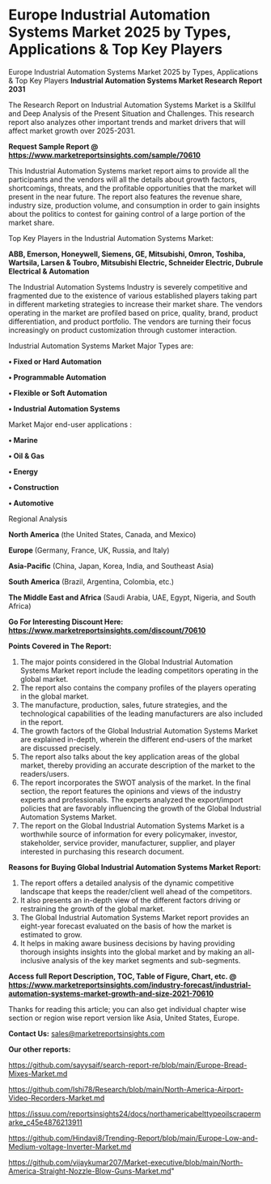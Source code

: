 # Europe Industrial Automation Systems Market 2025 by Types, Applications & Top Key Players
 Europe Industrial Automation Systems Market 2025 by Types, Applications & Top Key Players
<strong>Industrial Automation Systems Market Research Report 2031</strong>

The Research Report on Industrial Automation Systems Market is a Skillful and Deep Analysis of the Present Situation and Challenges. This research report also analyzes other important trends and market drivers that will affect market growth over 2025-2031.

<strong>Request Sample Report @ <a href=https://www.marketreportsinsights.com/sample/70610>https://www.marketreportsinsights.com/sample/70610</a></strong>

This Industrial Automation Systems market report aims to provide all the participants and the vendors will all the details about growth factors, shortcomings, threats, and the profitable opportunities that the market will present in the near future. The report also features the revenue share, industry size, production volume, and consumption in order to gain insights about the politics to contest for gaining control of a large portion of the market share.

Top Key Players in the Industrial Automation Systems Market:

<strong>ABB, Emerson, Honeywell, Siemens, GE, Mitsubishi, Omron, Toshiba, Wartsila, Larsen & Toubro, Mitsubishi Electric, Schneider Electric, Dubrule Electrical & Automation</strong>

The Industrial Automation Systems Industry is severely competitive and fragmented due to the existence of various established players taking part in different marketing strategies to increase their market share. The vendors operating in the market are profiled based on price, quality, brand, product differentiation, and product portfolio. The vendors are turning their focus increasingly on product customization through customer interaction.

Industrial Automation Systems Market Major Types are:

<strong>• Fixed or Hard Automation

• Programmable Automation

• Flexible or Soft Automation

• Industrial Automation Systems</strong>

Market Major end-user applications :

<strong>• Marine

• Oil & Gas

• Energy

• Construction

• Automotive</strong>

Regional Analysis

</u><strong><b>North America</b></strong> (the United States, Canada, and Mexico)

<strong><b>Europe </b></strong>(Germany, France, UK, Russia, and Italy)

<strong><b>Asia-Pacific</b></strong> (China, Japan, Korea, India, and Southeast Asia)

<strong><b>South America</b></strong> (Brazil, Argentina, Colombia, etc.)

<strong><b>The Middle East and Africa</b></strong> (Saudi Arabia, UAE, Egypt, Nigeria, and South Africa)

<strong>Go For Interesting Discount Here: <a href=https://www.marketreportsinsights.com/discount/70610>https://www.marketreportsinsights.com/discount/70610</a></strong>

<strong>Points Covered in The Report:</strong>
<ol>
  <li>The major points considered in the Global Industrial Automation Systems Market report include the leading competitors operating in the global market.</li>
  <li>The report also contains the company profiles of the players operating in the global market.</li>
  <li>The manufacture, production, sales, future strategies, and the technological capabilities of the leading manufacturers are also included in the report.</li>
  <li>The growth factors of the Global Industrial Automation Systems Market are explained in-depth, wherein the different end-users of the market are discussed precisely.</li>
  <li>The report also talks about the key application areas of the global market, thereby providing an accurate description of the market to the readers/users.</li>
  <li>The report incorporates the SWOT analysis of the market. In the final section, the report features the opinions and views of the industry experts and professionals. The experts analyzed the export/import policies that are favorably influencing the growth of the Global Industrial Automation Systems Market.</li>
  <li>The report on the Global Industrial Automation Systems Market is a worthwhile source of information for every policymaker, investor, stakeholder, service provider, manufacturer, supplier, and player interested in purchasing this research document.</li>
</ol>
<strong>Reasons for Buying Global Industrial Automation Systems Market Report:</strong>

<ol>
  <li>The report offers a detailed analysis of the dynamic competitive landscape that keeps the reader/client well ahead of the competitors.</li>
  <li>It also presents an in-depth view of the different factors driving or restraining the growth of the global market.</li>
  <li>The Global Industrial Automation Systems Market report provides an eight-year forecast evaluated on the basis of how the market is estimated to grow.</li>
  <li>It helps in making aware business decisions by having providing thorough insights insights into the global market and by making an all-inclusive analysis of the key market segments and sub-segments.</li>
</ol>
<strong>Access full Report Description, TOC, Table of Figure, Chart, etc. @ <a href=https://www.marketreportsinsights.com/industry-forecast/industrial-automation-systems-market-growth-and-size-2021-70610>https://www.marketreportsinsights.com/industry-forecast/industrial-automation-systems-market-growth-and-size-2021-70610</a></strong>


Thanks for reading this article; you can also get individual chapter wise section or region wise report version like Asia, United States, Europe.

<strong>Contact Us:</strong>
sales@marketreportsinsights.com

<strong>Our other reports:</strong>

<a href=https://github.com/sayysaif/search-report-re/blob/main/Europe-Bread-Mixes-Market.md>https://github.com/sayysaif/search-report-re/blob/main/Europe-Bread-Mixes-Market.md</a>

<a href=https://github.com/Ishi78/Research/blob/main/North-America-Airport-Video-Recorders-Market.md>https://github.com/Ishi78/Research/blob/main/North-America-Airport-Video-Recorders-Market.md</a>

<a href=https://issuu.com/reportsinsights24/docs/northamericabelttypeoilscrapermarke_c45e4876213911>https://issuu.com/reportsinsights24/docs/northamericabelttypeoilscrapermarke_c45e4876213911</a>

<a href=https://github.com/Hindavi8/Trending-Report/blob/main/Europe-Low-and-Medium-voltage-Inverter-Market.md>https://github.com/Hindavi8/Trending-Report/blob/main/Europe-Low-and-Medium-voltage-Inverter-Market.md</a>

<a href=https://github.com/vijaykumar207/Market-executive/blob/main/North-America-Straight-Nozzle-Blow-Guns-Market.md>https://github.com/vijaykumar207/Market-executive/blob/main/North-America-Straight-Nozzle-Blow-Guns-Market.md</a>"
